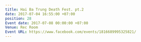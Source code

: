 ```yaml
---
title: Hai Ba Trung Death Fest. pt.2
date: 2017-07-04 16:55:00 +07:00
position: 28
Event date: 2017-07-08 00:00:00 +07:00
Venue: Rec Room
Event URL: https://www.facebook.com/events/1816689995325821/
---
```


